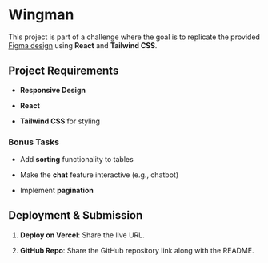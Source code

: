 # Wingman

This project is part of a challenge where the goal is to replicate the provided [Figma design](https://www.figma.com/design/2iyOE3Sud9sLjtJcGIFhEE/Frontend-Coding-Assignment?node-id=1-3499&m=dev&t=A7o3UA3Byp66iWCO-1) using **React** and **Tailwind CSS**.

## Project Requirements

- **Responsive Design**

- **React**

- **Tailwind CSS** for styling

### Bonus Tasks

- Add **sorting** functionality to tables

- Make the **chat** feature interactive (e.g., chatbot)

- Implement **pagination**

## Deployment & Submission

1.  **Deploy on Vercel**: Share the live URL.

2.  **GitHub Repo**: Share the GitHub repository link along with the README.
